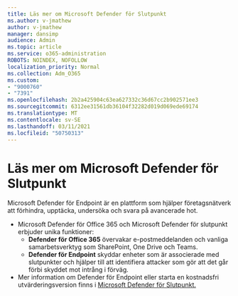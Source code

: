 ```yaml
---
title: Läs mer om Microsoft Defender för Slutpunkt
ms.author: v-jmathew
author: v-jmathew
manager: dansimp
audience: Admin
ms.topic: article
ms.service: o365-administration
ROBOTS: NOINDEX, NOFOLLOW
localization_priority: Normal
ms.collection: Adm_O365
ms.custom:
- "9000760"
- "7391"
ms.openlocfilehash: 2b2a425904c63ea627332c36d67cc2b902571ee3
ms.sourcegitcommit: 6312ee31561db36104f32282d019d069ede69174
ms.translationtype: MT
ms.contentlocale: sv-SE
ms.lasthandoff: 03/11/2021
ms.locfileid: "50750313"
---
```

# <a name="learn-more-about-microsoft-defender-for-endpoint"></a>Läs mer om Microsoft Defender för Slutpunkt

Microsoft Defender för Endpoint är en plattform som hjälper företagsnätverk att förhindra, upptäcka, undersöka och svara på avancerade hot.

- Microsoft Defender för Office 365 och Microsoft Defender för slutpunkt erbjuder unika funktioner:
  - **Defender för Office 365** övervakar e-postmeddelanden och vanliga samarbetsverktyg som SharePoint, One Drive och Teams.
  - **Defender för Endpoint** skyddar enheter som är associerade med slutpunkter och hjälper till att identifiera attacker som gör att det går förbi skyddet mot intrång i förväg.
- Mer information om Defender för Endpoint eller starta en kostnadsfri utvärderingsversion finns i [Microsoft Defender för Slutpunkt.](https://go.microsoft.com/fwlink/?linkid=2094113)
